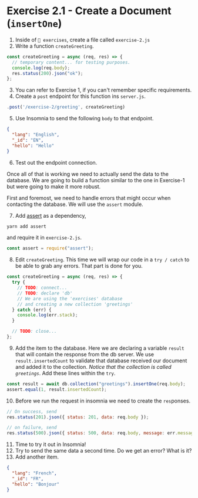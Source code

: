 # Exercise 2.1 - Create a Document (`insertOne`)

1. Inside of `📁 exercises`, create a file called `exercise-2.js`
2. Write a function `createGreeting`.

```js
const createGreeting = async (req, res) => {
  // temporary content... for testing purposes.
  console.log(req.body);
  res.status(200).json("ok");
};
```

3. You can refer to Exercise 1, if you can't remember specific requirements.
4. Create a `post` endpoint for this function ins `server.js`.

```js
.post('/exercise-2/greeting', createGreeting)
```

5. Use Insomnia to send the following `body` to that endpoint.

```json
{
  "lang": "English",
  "_id": "EN",
  "hello": "Hello"
}
```

6. Test out the endpoint connection.

Once all of that is working we need to actually send the data to the database. We are going to build a function similar to the one in Exercise-1 but were going to make it more robust.

First and foremost, we need to handle errors that might occur when contacting the database. We will use the `assert` module.

7. Add [assert](https://www.npmjs.com/package/assert) as a dependency,

```bash
yarn add assert
```

and require it in `exercise-2.js`.

```js
const assert = require("assert");
```

8. Edit `createGreeting`. This time we will wrap our code in a `try / catch` to be able to grab any errors. That part is done for you.

```js
const createGreeting = async (req, res) => {
  try {
    // TODO: connect...
    // TODO: declare 'db'
    // We are using the 'exercises' database
    // and creating a new collection 'greetings'
  } catch (err) {
    console.log(err.stack);
  }

  // TODO: close...
};
```

9. Add the item to the database. Here we are declaring a variable `result` that will contain the response from the db server. We use `result.insertedCount` to validate that database received our document and added it to the collection. _Notice that the collection is called `greetings`_. Add these lines within the `try`.

```js
const result = await db.collection("greetings").insertOne(req.body);
assert.equal(1, result.insertedCount);
```

10. Before we run the request in insomnia we need to create the `res`ponses.

```js
// On success, send
res.status(201).json({ status: 201, data: req.body });

// on failure, send
res.status(500).json({ status: 500, data: req.body, message: err.message });
```

11. Time to try it out in Insomnia!
12. Try to send the same data a second time. Do we get an error? What is it?
13. Add another item.

```json
{
  "lang": "French",
  "_id": "FR",
  "hello": "Bonjour"
}
```
